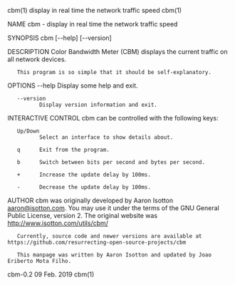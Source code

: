 cbm(1)                                                     display in real time the network traffic speed                                                     cbm(1)

NAME
       cbm - display in real time the network traffic speed

SYNOPSIS
       cbm [--help] [--version]

DESCRIPTION
       Color Bandwidth Meter (CBM) displays the current traffic on all network devices.

       This program is so simple that it should be self-explanatory.

OPTIONS
       --help Display some help and exit.

       --version
              Display version information and exit.

INTERACTIVE CONTROL
       cbm can be controlled with the following keys:

       Up/Down
              Select an interface to show details about.

       q      Exit from the program.

       b      Switch between bits per second and bytes per second.

       +      Increase the update delay by 100ms.

       -      Decrease the update delay by 100ms.

AUTHOR
       cbm  was originally developed by Aaron Isotton <aaron@isotton.com>. You may use it under the terms of the GNU General Public License, version 2. The original
       website was http://www.isotton.com/utils/cbm/

       Currently, source code and newer versions are available at https://github.com/resurrecting-open-source-projects/cbm

       This manpage was written by Aaron Isotton and updated by Joao Eriberto Mota Filho.

cbm-0.2                                                                     09 Feb. 2019                                                                      cbm(1)
